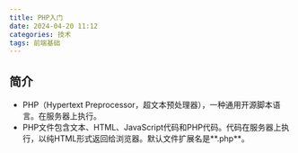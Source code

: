 ```yaml
---
title: PHP入门
date: 2024-04-20 11:12
categories: 技术
tags: 前端基础
---
```


## 简介

- PHP（Hypertext Preprocessor，超文本预处理器），一种通用开源脚本语言。在服务器上执行。
- PHP文件包含文本、HTML、JavaScript代码和PHP代码。代码在服务器上执行，以纯HTML形式返回给浏览器。默认文件扩展名是**.php**。